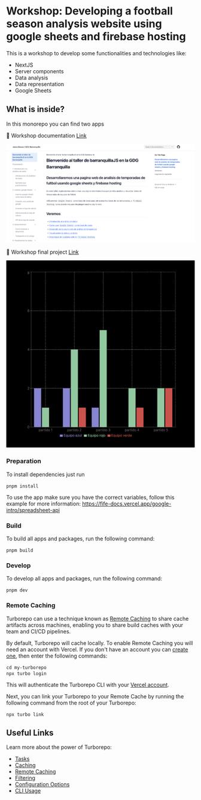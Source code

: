# Workshop: Developing a football season analysis website using google sheets and firebase hosting

This is a workshop to develop some functionalities and technologies like:

- NextJS
- Server components
- Data analysis
- Data representation
- Google Sheets

## What is inside?

In this monorepo you can find two apps

📖 Workshop documentation [Link](https://fife-docs.vercel.app/)

![Docs-preview](./apps/docs/public/examples/docsPreview.png)

🚀 Workshop final project [Link](https://fife-fife-front.vercel.app/)

![App-preview](./apps/docs/public/examples/result.png)

### Preparation

To install dependencies just run

```
pnpm install
```

To use the app make sure you have the correct variables, follow this example for more information: https://fife-docs.vercel.app/google-intro/spreadsheet-api

### Build

To build all apps and packages, run the following command:

```
pnpm build
```

### Develop

To develop all apps and packages, run the following command:

```
pnpm dev
```

### Remote Caching

Turborepo can use a technique known as [Remote Caching](https://turbo.build/repo/docs/core-concepts/remote-caching) to share cache artifacts across machines, enabling you to share build caches with your team and CI/CD pipelines.

By default, Turborepo will cache locally. To enable Remote Caching you will need an account with Vercel. If you don't have an account you can [create one](https://vercel.com/signup), then enter the following commands:

```
cd my-turborepo
npx turbo login
```

This will authenticate the Turborepo CLI with your [Vercel account](https://vercel.com/docs/concepts/personal-accounts/overview).

Next, you can link your Turborepo to your Remote Cache by running the following command from the root of your Turborepo:

```
npx turbo link
```

## Useful Links

Learn more about the power of Turborepo:

- [Tasks](https://turbo.build/repo/docs/core-concepts/monorepos/running-tasks)
- [Caching](https://turbo.build/repo/docs/core-concepts/caching)
- [Remote Caching](https://turbo.build/repo/docs/core-concepts/remote-caching)
- [Filtering](https://turbo.build/repo/docs/core-concepts/monorepos/filtering)
- [Configuration Options](https://turbo.build/repo/docs/reference/configuration)
- [CLI Usage](https://turbo.build/repo/docs/reference/command-line-reference)

